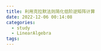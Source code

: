 ```yaml
---
title: 利用克拉默法则简化低阶逆矩阵计算
date: 2022-12-06 00:14:08
categories: 
  - study
  - LinearAlgebra
tags:
---
```

